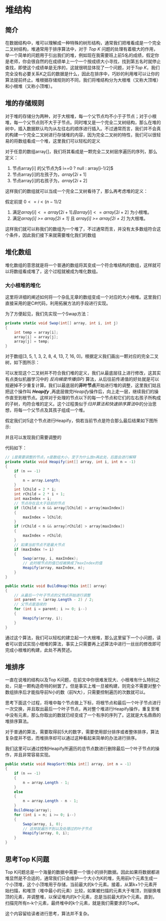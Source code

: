 # 堆结构

## 简介

在数据结构中，堆可以理解成一种特殊的树形结构，通常我们把堆看成是一个完全二叉树结构，堆通常用于排序算法中，对于 *Top K* 问题的处理有着极大的作用，举一个简单的问题用于引出我们的堆，例如现在我需要班上前5名的成绩，假定你是老师，你会很自然的在成绩单上一个一个按成绩大小寻找，找到第五名时就停止查找，即使这个成绩单是无序的，这就很明显体现了一个问题，对于*Top K*，我们完全没有必要关系K之后的数据是什么，因此在排序中，巧妙的利用堆可以让你的算法提前终止。堆根据存储规则的不同，我们将堆结构分为大根堆（又称大顶堆）和小根堆（又称小顶堆）。

## 堆的存储规则

对于堆的存储分为两种，对于大根堆，每一个父节点均不小于子节点；对于小根堆，每一个父节点则不大于子节点。同时堆又是一个完全二叉树结构，那么在堆的树中，插入数据默认均为从左往右的顺序进行插入。不过通常而言，我们并不会真的构建一个完全二叉树进行存储堆的内容，因为完全二叉树的特性，我们可以很轻易的将数组看成一个堆，这里我们可以轻松的定义

对于任意的数组array[]，我们将其看成是一颗完全二叉树层序遍历的序列，那么定义：

1. 节点array[i] 的父节点为$ i==0 ? null : array[i-1/2]$
2. 节点array[i]的左孩子为，$array[2i + 1]$
3. 节点array[i]的右孩子为，$array[2i + 2]$

这样我们的数组就可以当成一个完全二叉树看待了，那么再考虑堆的定义：

假定前提 $0 <= i < (n-1)/2$

1. 满足$array[i] <= array[2i + 1] 且 array[i] <= array[2i + 2]$ 为小根堆。
2. 满足*array[i] >= array[2i + 1]* 且 *array[i] >= array[2i + 2]* 为大根堆。

这样我们就可以称我们的数组为一个堆了，不过通常而言，并没有太多数组符合这个条件，因此我们接下来就需要堆化我们的数组

## 堆化数组

堆化数组的意思就是将一个普通的数组将其变成一个符合堆结构的数组，这样就可以将数组看成堆了，这个过程就被成为堆化数组。

### 大小根堆的堆化

这里将详细的阐述如何将一个杂乱无章的数组变成一个对应的大小根堆。这里我们直接采用的是C#代码，利用拓展方法的手段进行实现。

为了方便起见，我们先实现一个Swap方法：

``` C#
private static void Swap(int[] array, int i, int j)
{
    int temp = array[i];
    array[i] = array[j];
    array[j] = temp;
}
```

对于数组[3, 5, 1, 3, 2, 8, 4, 13, 7, 16, 0]，根据定义我们画出一颗对应的完全二叉树，如下图所示：

可以发现这个二叉树并不符合我们堆的定义，我们从最底层往上进行修改，这其实有点类似机器学习中的 *反向梯度传播(BP)* 算法，从后往前传递值的好处就是可以规避掉不少重复计算。我们以最底层的**非叶节点**开始进行堆的调整，这里我们姑且把这个操作叫 ***Heapify*** ,再底层做完*Heapify*操作后，向上走一层，继续我们的操作直至到根节点。这样对于处理的节点以下的每一个节点和它们的左右孩子所构成的子树，均符合堆的定义。这个过程类似于*归并算法和快速排序算法*中的分治思想，将每一个父节点及其孩子组成一个堆。

假定我们对5这个节点进行Heapify，倘若当前节点是符合那么最后结果如下图所示:

并且可以发现我们需要调整的

代码如下：

``` C#
// i是需要调整的节点，n是数组大小，至于为什么放n再此处，后面会进行解释
private static void Heapify(int[] array, int i, int n = -1)
{
    if (n == -1)
    {
        n = array.Length;
    }
    int lChild = 2 * i;
    int rChild = 2 * i + 1;
    int maxIndex = i;
    // 节点存在且大于目前的节点
    if (lChild < n && array[lChild] > array[maxIndex])
    {
        maxIndex = lChild;
    }
    if (rChild < n && array[rChild] > array[maxIndex])
    {
        maxIndex = rChild;
    }
    // 如果当前节点不是最大节点
    if (maxIndex != i)
    {
        Swap(array, i, maxIndex);
        // 此时根节点的值已经被换成了maxIndex的值
        Heapify(array, maxIndex, n);
    }
}
```



``` C#
public static void BuildHeap(this int[] array)
{
    // 从最后一个叶子节点的父节点开始进行调整
    int parent = (array.Length - 2) / 2;
    // 父节点是连续的
    for (int i = parent; i >= 0; i--)
    {
        Heapify(array, i);
    }
}

```

通过这个算法，我们可以轻松的建立起一个大根堆，那么这里留下一个小问题，读者可以尝试实现小根堆的算法，事实上只需要再上述算法中进行一丝丝的修改即可完成小根堆的构建，此处不再赘述。

## 堆排序

一直在说堆的结构以及Top K问题，在前文中你很难发现大、小根堆有什么特别之处，只是一颗构造奇特的树罢了。但是事实上堆一旦被构建，则完全不需要对整个数组排序后才能指导前N小的数（前N大），只需要控制遍历的次数就可以。

思考下面这个过程，将堆中每个节点做上下标，将根节点和最后一个叶子节点进行一次交换，并且取出最后一个叶子节点，再对整个堆进行Heapify操作，重复至堆中没有元素，那么你取出的数就已经变成了一个有序的序列了。这就是大名鼎鼎的堆排序算法。

对于普通的算法，需要取得前5大的数字，需要使用部分排序或者整体排序，算法复杂度并不低，而堆排序却可以通过这种看起来简单的办法进行排序。

我们这里可以通过控制Heapify所遍历的总节点数进行删除最后一个叶子节点的操作，并且非常容易实现。

``` C#
public static void HeapSort(this int[] array, int n = -1)
{
    if (n == -1)
    {
        n = array.Length - 1;
    }
    else
    {
        n = array.Length - n - 1;
    }
    BuildHeap(array);
    for (int i = n; i >= 0; i--)
    {
        Swap(array, i, 0);
        // 这样就遍历不到以及处理过的叶子节点
        Heapify(array, 0, i);
    }
}
```

## 思考Top K问题

Top K问题总是一个海量的数据中需要一个很小的排列数据。因此如果将数据都进堆显然是不合适的，通常我们只会维护一个大小为K的堆，先用前k个元素生成一个小顶堆，这个小顶堆用于存储，当前最大的k个元素。接着，从第k+1个元素开始扫描，和堆顶（堆中最小的元素）比较，如果被扫描的元素大于堆顶，则替换堆顶的元素，并调整堆，以保证堆内的k个元素，总是当前最大的k个元素。直到，扫描完所有n-k个元素，最终堆中的k个元素，就是我们需要求的TopK。

这个内容留给读者进行思考，算法并不复杂。